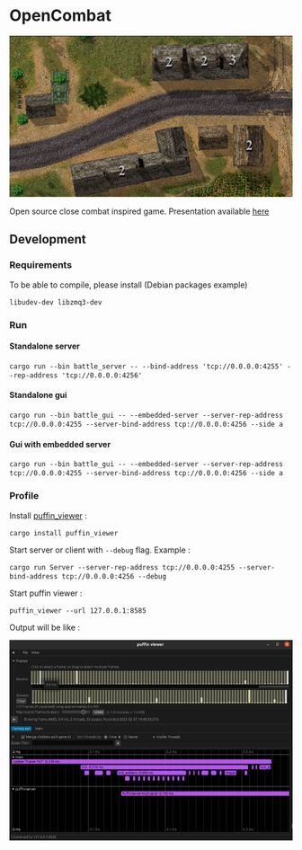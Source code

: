# OpenCombat

![OpenCombat illustration](intro.png)

Open source close combat inspired game. Presentation available [here](http://www.closecombatseries.net/CCS/modules.php?name=Forums&file=viewtopic&t=11696)

## Development

### Requirements

To be able to compile, please install (Debian packages example)

    libudev-dev libzmq3-dev

### Run

#### Standalone server

    cargo run --bin battle_server -- --bind-address 'tcp://0.0.0.0:4255' --rep-address 'tcp://0.0.0.0:4256'

#### Standalone gui

    cargo run --bin battle_gui -- --embedded-server --server-rep-address tcp://0.0.0.0:4255 --server-bind-address tcp://0.0.0.0:4256 --side a

#### Gui with embedded server

    cargo run --bin battle_gui -- --embedded-server --server-rep-address tcp://0.0.0.0:4255 --server-bind-address tcp://0.0.0.0:4256 --side a


### Profile

Install [puffin_viewer](https://github.com/EmbarkStudios/puffin/tree/main/puffin_viewer) :

    cargo install puffin_viewer

Start server or client with `--debug` flag. Example :

    cargo run Server --server-rep-address tcp://0.0.0.0:4255 --server-bind-address tcp://0.0.0.0:4256 --debug

Start puffin viewer :

    puffin_viewer --url 127.0.0.1:8585

Output will be like :

![Puffin viewer](puffin_viewer.png)